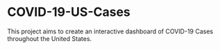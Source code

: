 # COVID-19-US-Cases
This project aims to create an interactive dashboard of COVID-19 Cases throughout the United States.
